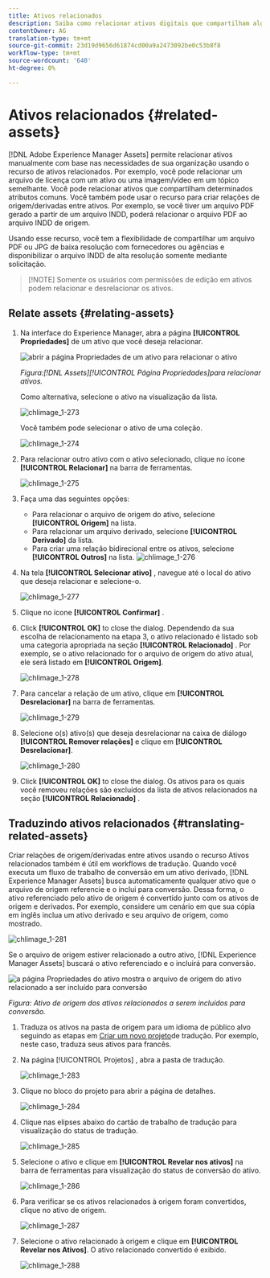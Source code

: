 ```yaml
---
title: Ativos relacionados
description: Saiba como relacionar ativos digitais que compartilham alguns atributos comuns. Crie também relacionamentos derivados de origem entre ativos digitais.
contentOwner: AG
translation-type: tm+mt
source-git-commit: 23d19d9656d61874cd00a9a2473092be0c53b8f8
workflow-type: tm+mt
source-wordcount: '640'
ht-degree: 0%

---
```



# Ativos relacionados {#related-assets}

[!DNL Adobe Experience Manager Assets] permite relacionar ativos manualmente com base nas necessidades de sua organização usando o recurso de ativos relacionados. Por exemplo, você pode relacionar um arquivo de licença com um ativo ou uma imagem/vídeo em um tópico semelhante. Você pode relacionar ativos que compartilham determinados atributos comuns. Você também pode usar o recurso para criar relações de origem/derivadas entre ativos. Por exemplo, se você tiver um arquivo PDF gerado a partir de um arquivo INDD, poderá relacionar o arquivo PDF ao arquivo INDD de origem.

Usando esse recurso, você tem a flexibilidade de compartilhar um arquivo PDF ou JPG de baixa resolução com fornecedores ou agências e disponibilizar o arquivo INDD de alta resolução somente mediante solicitação.

>[!NOTE] Somente os usuários com permissões de edição em ativos podem relacionar e desrelacionar os ativos.
>

## Relate assets {#relating-assets}

1. Na interface do Experience Manager, abra a página **[!UICONTROL Propriedades]** de um ativo que você deseja relacionar.

   ![abrir a página Propriedades de um ativo para relacionar o ativo](assets/asset-properties-relate-assets.png)

   *Figura:[!DNL Assets][!UICONTROL Página Propriedades]para relacionar ativos.*

   Como alternativa, selecione o ativo na visualização da lista.

   ![chlimage_1-273](assets/chlimage_1-273.png)

   Você também pode selecionar o ativo de uma coleção.

   ![chlimage_1-274](assets/chlimage_1-274.png)

1. Para relacionar outro ativo com o ativo selecionado, clique no ícone **[!UICONTROL Relacionar]** na barra de ferramentas.

   ![chlimage_1-275](assets/chlimage_1-275.png)

1. Faça uma das seguintes opções:

   * Para relacionar o arquivo de origem do ativo, selecione **[!UICONTROL Origem]** na lista.
   * Para relacionar um arquivo derivado, selecione **[!UICONTROL Derivado]** da lista.
   * Para criar uma relação bidirecional entre os ativos, selecione **[!UICONTROL Outros]** na lista.
   ![chlimage_1-276](assets/chlimage_1-276.png)

1. Na tela **[!UICONTROL Selecionar ativo]** , navegue até o local do ativo que deseja relacionar e selecione-o.

   ![chlimage_1-277](assets/chlimage_1-277.png)

1. Clique no ícone **[!UICONTROL Confirmar]** .
1. Click **[!UICONTROL OK]** to close the dialog. Dependendo da sua escolha de relacionamento na etapa 3, o ativo relacionado é listado sob uma categoria apropriada na seção **[!UICONTROL Relacionado]** . Por exemplo, se o ativo relacionado for o arquivo de origem do ativo atual, ele será listado em **[!UICONTROL Origem]**.

   ![chlimage_1-278](assets/chlimage_1-278.png)

1. Para cancelar a relação de um ativo, clique em **[!UICONTROL Desrelacionar]** na barra de ferramentas.

   ![chlimage_1-279](assets/chlimage_1-279.png)

1. Selecione o(s) ativo(s) que deseja desrelacionar na caixa de diálogo **[!UICONTROL Remover relações]** e clique em **[!UICONTROL Desrelacionar]**.

   ![chlimage_1-280](assets/chlimage_1-280.png)

1. Click **[!UICONTROL OK]** to close the dialog. Os ativos para os quais você removeu relações são excluídos da lista de ativos relacionados na seção **[!UICONTROL Relacionado]** .

## Traduzindo ativos relacionados {#translating-related-assets}

Criar relações de origem/derivadas entre ativos usando o recurso Ativos relacionados também é útil em workflows de tradução. Quando você executa um fluxo de trabalho de conversão em um ativo derivado, [!DNL Experience Manager Assets] busca automaticamente qualquer ativo que o arquivo de origem referencie e o inclui para conversão. Dessa forma, o ativo referenciado pelo ativo de origem é convertido junto com os ativos de origem e derivados. Por exemplo, considere um cenário em que sua cópia em inglês inclua um ativo derivado e seu arquivo de origem, como mostrado.

![chlimage_1-281](assets/chlimage_1-281.png)

Se o arquivo de origem estiver relacionado a outro ativo, [!DNL Experience Manager Assets] buscará o ativo referenciado e o incluirá para conversão.

![a página Propriedades do ativo mostra o arquivo de origem do ativo relacionado a ser incluído para conversão](assets/asset-properties-source-asset.png)

*Figura: Ativo de origem dos ativos relacionados a serem incluídos para conversão.*

1. Traduza os ativos na pasta de origem para um idioma de público alvo seguindo as etapas em [Criar um novo projeto](translation-projects.md#create-a-new-translation-project)de tradução. Por exemplo, neste caso, traduza seus ativos para francês.

1. Na página [!UICONTROL Projetos] , abra a pasta de tradução.

   ![chlimage_1-283](assets/chlimage_1-283.png)

1. Clique no bloco do projeto para abrir a página de detalhes.

   ![chlimage_1-284](assets/chlimage_1-284.png)

1. Clique nas elipses abaixo do cartão de trabalho de tradução para visualização do status de tradução.

   ![chlimage_1-285](assets/chlimage_1-285.png)

1. Selecione o ativo e clique em **[!UICONTROL Revelar nos ativos]** na barra de ferramentas para visualização do status de conversão do ativo.

   ![chlimage_1-286](assets/chlimage_1-286.png)

1. Para verificar se os ativos relacionados à origem foram convertidos, clique no ativo de origem.

   ![chlimage_1-287](assets/chlimage_1-287.png)

1. Selecione o ativo relacionado à origem e clique em **[!UICONTROL Revelar nos Ativos]**. O ativo relacionado convertido é exibido.

   ![chlimage_1-288](assets/chlimage_1-288.png)
